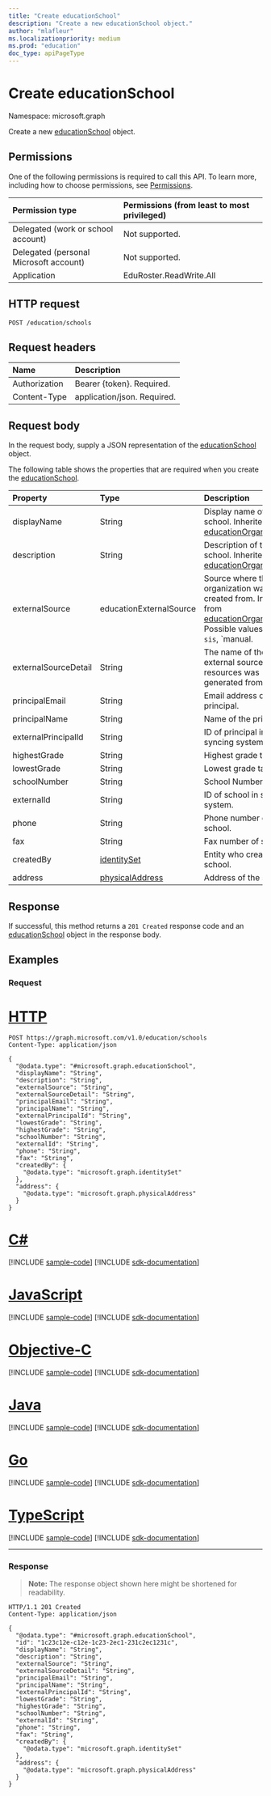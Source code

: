 ```yaml
---
title: "Create educationSchool"
description: "Create a new educationSchool object."
author: "mlafleur"
ms.localizationpriority: medium
ms.prod: "education"
doc_type: apiPageType
---
```


# Create educationSchool

Namespace: microsoft.graph

Create a new [educationSchool](../resources/educationschool.md) object.

## Permissions

One of the following permissions is required to call this API. To learn more, including how to choose permissions, see [Permissions](/graph/permissions-reference).

| Permission type                        | Permissions (from least to most privileged) |
| :------------------------------------- | :------------------------------------------ |
| Delegated (work or school account)     | Not supported.                              |
| Delegated (personal Microsoft account) | Not supported.                              |
| Application                            | EduRoster.ReadWrite.All                     |

## HTTP request

<!-- {
  "blockType": "ignored"
}
-->

```http
POST /education/schools
```

## Request headers

| Name          | Description                 |
| :------------ | :-------------------------- |
| Authorization | Bearer {token}. Required.   |
| Content-Type  | application/json. Required. |

## Request body

In the request body, supply a JSON representation of the [educationSchool](../resources/educationschool.md) object.

The following table shows the properties that are required when you create the [educationSchool](../resources/educationschool.md).

| Property             | Type                                               | Description                                                                                                                                                          |
| :------------------- | :------------------------------------------------- | :------------------------------------------------------------------------------------------------------------------------------------------------------------------- |
| displayName          | String                                             | Display name of the school. Inherited from [educationOrganization](../resources/educationorganization.md).                                                           |
| description          | String                                             | Description of the school. Inherited from [educationOrganization](../resources/educationorganization.md).                                                            |
| externalSource       | educationExternalSource                            | Source where this organization was created from. Inherited from [educationOrganization](../resources/educationorganization.md). Possible values are: `sis`, `manual. |
| externalSourceDetail | String                                             | The name of the external source this resources was generated from.                                                                                                   |
| principalEmail       | String                                             | Email address of the principal.                                                                                                                                      |
| principalName        | String                                             | Name of the principal.                                                                                                                                               |
| externalPrincipalId  | String                                             | ID of principal in syncing system.                                                                                                                                   |
| highestGrade         | String                                             | Highest grade taught.                                                                                                                                                |
| lowestGrade          | String                                             | Lowest grade taught.                                                                                                                                                 |
| schoolNumber         | String                                             | School Number.                                                                                                                                                       |
| externalId           | String                                             | ID of school in syncing system.                                                                                                                                      |
| phone                | String                                             | Phone number of school.                                                                                                                                              |
| fax                  | String                                             | Fax number of school.                                                                                                                                                |
| createdBy            | [identitySet](../resources/identityset.md)         | Entity who created the school.                                                                                                                                       |
| address              | [physicalAddress](../resources/physicaladdress.md) | Address of the school.                                                                                                                                               |

## Response

If successful, this method returns a `201 Created` response code and an [educationSchool](../resources/educationschool.md) object in the response body.

## Examples

### Request


# [HTTP](#tab/http)
<!-- {
  "blockType": "request",
  "name": "create_educationschool_from_"
}
-->

```http
POST https://graph.microsoft.com/v1.0/education/schools
Content-Type: application/json

{
  "@odata.type": "#microsoft.graph.educationSchool",
  "displayName": "String",
  "description": "String",
  "externalSource": "String",
  "externalSourceDetail": "String",
  "principalEmail": "String",
  "principalName": "String",
  "externalPrincipalId": "String",
  "lowestGrade": "String",
  "highestGrade": "String",
  "schoolNumber": "String",
  "externalId": "String",
  "phone": "String",
  "fax": "String",
  "createdBy": {
    "@odata.type": "microsoft.graph.identitySet"
  },
  "address": {
    "@odata.type": "microsoft.graph.physicalAddress"
  }
}
```
# [C#](#tab/csharp)
[!INCLUDE [sample-code](../includes/snippets/csharp/create-educationschool-from--csharp-snippets.md)]
[!INCLUDE [sdk-documentation](../includes/snippets/snippets-sdk-documentation-link.md)]

# [JavaScript](#tab/javascript)
[!INCLUDE [sample-code](../includes/snippets/javascript/create-educationschool-from--javascript-snippets.md)]
[!INCLUDE [sdk-documentation](../includes/snippets/snippets-sdk-documentation-link.md)]

# [Objective-C](#tab/objc)
[!INCLUDE [sample-code](../includes/snippets/objc/create-educationschool-from--objc-snippets.md)]
[!INCLUDE [sdk-documentation](../includes/snippets/snippets-sdk-documentation-link.md)]

# [Java](#tab/java)
[!INCLUDE [sample-code](../includes/snippets/java/create-educationschool-from--java-snippets.md)]
[!INCLUDE [sdk-documentation](../includes/snippets/snippets-sdk-documentation-link.md)]

# [Go](#tab/go)
[!INCLUDE [sample-code](../includes/snippets/go/create-educationschool-from--go-snippets.md)]
[!INCLUDE [sdk-documentation](../includes/snippets/snippets-sdk-documentation-link.md)]

# [TypeScript](#tab/typescript)
[!INCLUDE [sample-code](../includes/snippets/typescript/create-educationschool-from--typescript-snippets.md)]
[!INCLUDE [sdk-documentation](../includes/snippets/snippets-sdk-documentation-link.md)]

---


### Response

> **Note:** The response object shown here might be shortened for readability.

<!-- {
  "blockType": "response",
  "truncated": true,
  "@odata.type": "microsoft.graph.educationSchool"
}
-->

```http
HTTP/1.1 201 Created
Content-Type: application/json

{
  "@odata.type": "#microsoft.graph.educationSchool",
  "id": "1c23c12e-c12e-1c23-2ec1-231c2ec1231c",
  "displayName": "String",
  "description": "String",
  "externalSource": "String",
  "externalSourceDetail": "String",
  "principalEmail": "String",
  "principalName": "String",
  "externalPrincipalId": "String",
  "lowestGrade": "String",
  "highestGrade": "String",
  "schoolNumber": "String",
  "externalId": "String",
  "phone": "String",
  "fax": "String",
  "createdBy": {
    "@odata.type": "microsoft.graph.identitySet"
  },
  "address": {
    "@odata.type": "microsoft.graph.physicalAddress"
  }
}
```
